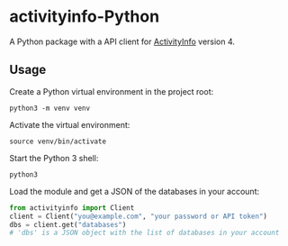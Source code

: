# activityinfo-Python
A Python package with a API client for [ActivityInfo](https://www.activityinfo.org) version 4.

## Usage

Create a Python virtual environment in the project root:

```commandline
python3 -m venv venv
```

Activate the virtual environment:

```commandline
source venv/bin/activate
```

Start the Python 3 shell:

```commandline
python3
```

Load the module and get a JSON of the databases in your account:
```python
from activityinfo import Client
client = Client("you@example.com", "your password or API token")
dbs = client.get("databases")
# 'dbs' is a JSON object with the list of databases in your account
```
